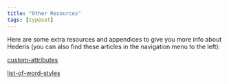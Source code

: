 ```yaml
---
title: "Other Resources"
tags: [typeset]
---
```

 
<html><body><section data-type="chapter" class="hsecchapter" data-hederis-type="hsecchapter" id="intro-resources" data-pi-attrs="id: intro-resources; data-tags: typeset;" role="doc-chapter" data-tags="typeset" data-author-name=" " data-book-title=" " title="Other Resources"><p class="hblkp" data-hederis-type="hblkp" id="pDj5RF8jE">Here are some extra resources and appendices to give you more info about Hederis (you can also find these articles in the navigation menu to the left): </p><p class="hblkp" data-hederis-type="hblkp" id="pAV7GWslK"><a href="{% link _docs/custom-attributes.md %}" class="hspana" data-hederis-type="hspana" id="pRNemdzln">custom-attributes</a></p><p class="hblkp" data-hederis-type="hblkp" id="pFEjWglA4"><a href="{% link _docs/list-of-word-styles.md %}" class="hspana" data-hederis-type="hspana" id="p3NeIFldK">list-of-word-styles</a></p></section></body></html>
